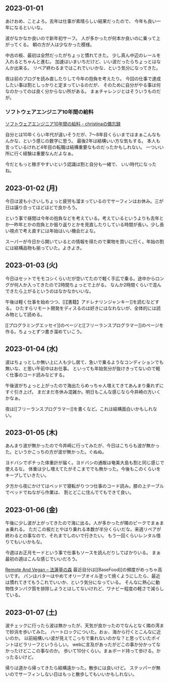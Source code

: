 ## 2023-01-01

あけおめ、ことよろ。去年は仕事が素晴らしい結果だったので、
今年も良い一年になるといいな。

波がなかなか良いので新年初サーフ。
人が多かったが何本か良いのに乗って上がってくる。
朝の方が人は少なかった模様。

中古の板、最初は全然だったがちょっと慣れてきた。
少し真ん中辺のレールを入れるとちゃんと進む。
加速はいまいちだけど、いい波だったらちょっとはなんか出来る。
リペア終わるまではこれでいいかな、という気分になってきた。

夜は前のブログを読み直したりして今年の抱負を考えたり。
今回の仕事で達成したい事は割としっかりと定まっているのだが、
そのために自分がやる事は何なのかってのは良く分からない所がある。
まぁチャレンジとはそういうものだが。

### ソフトウェアエンジニア10年間の給料

[ソフトウェアエンジニア10年間の給料 - christinaの備忘録](https://christina.hatenablog.com/entry/2023/01/01/152504)

自分とは10年くらい年代が違いそうだが、7〜8年目くらいまではまぁこんなもんかな、という感じの数字に思う。
最後2年は結構いい方な気もする。
本人も言っているけれど4年目の転職は結構重要なものだったかもしれない。
一ついい所に行く経験は重要なんだよなぁ。

今だともっと稼ぎやすいという認識は割と自分も一緒で、
いい時代になったね。

## 2023-01-02 (月)

今日は波も小さいしちょっと疲労も溜まっているのでサーフィンはお休み。三が日は譲り合ってほどほどで良かろう。

という事で昼間は今年の抱負などを考えている。考えているというよりも去年とか一昨年とかの抱負とか振り返りとかを見直したりしている時間が長い。少し長い視点で考え直すには年始はいい機会だよな。

スーパーが今日から開いているとの情報を得たので果物を買いに行く。年始の割には結構品物も揃っていた。よきよき。

## 2023-01-03 (火)

今日はセットでモモコシくらいだが空いてたので軽く手広で乗る。途中からロングが何人か入ってきたので2時間ちょっとで上がる。
なんか2時間くらいで混んできたら上がるというのはなかなかいいな。

午後は軽く仕事を始めつつ、[[【書籍】アドレナリンジャンキー]]を読むなどする。
ひたすらリモート開発をディスるのは好きにはなれないが、全体的には読み物として読める。

[[プログラミングエッセイ]]のページと[[フリーランスプログラマー]]のページを作る。ちょっとずつ書き溜めていこう。

## 2023-01-04 (水)

波はちょっとしか無い上に人も少し居て、急いで乗るようなコンディションでも無いな、と思い午前中はお仕事。
といっても年始気分が抜けきってないので軽く仕事のコード読みなどする。

午後波がちょっと上がったので海出たらめっちゃ人増えてきてあんまり乗れずにすぐ引き上げ。
まだまだ冬休み混雑か。明日もこんな感じなら今井崎の方いくかなぁ。

夜は[[フリーランスプログラマー]]を書くなど。これは結構面白いかもしれない。

## 2023-01-05 (木)

あんまり波が無かったので今井崎に行ってみたが、今日はこちらも波が無かった。というかこっちの方が波が無かった。ぐぬぬ。

ヨドバシでポチった体重計が届く。ヨドバシの通販は奄美大島も割と同じ感じで使えるな。
体重は少し増えてたがそこまででも無かった。今後もこのくらいをキープしていきたい。

夕方から夜にかけてはベッドで寝転がりつつ仕事のコード読み。膝の上テーブルでベッドでねながら作業は、
割とどこに住んでてもできて良い。

## 2023-01-06 (金)

午後に少し波が上がってきたので海に出る。人が多かったが隣のピークでまぁまぁ乗れる。
ただこの板だとやはり乗れる本数が半分くらいだな。来週リペアが終わるとの事なので、それまでしのいで行きたい。
もう一回くらいレンタル借りてもいいかもな。

今週はお正月モードという事で仕事もソースを読んだりしてばかりいる。
まぁ最初の週はこんな感じでいいだろう。

[Remote And Vegan – 法蓮草の森](https://records.dodgson.org/2022/12/29/remote-and-vegan/) 最近自分は[[BaseFood]]の頻度がめっちゃ高いです。
パンはバターはやめてオリーブオイル塗って焼くようにしたら、最近は慣れてきてもうこれでいいか、という気分になっている。
そんなに熱心に動物性タンパク質を排除しようとはしてないけれど、ワナビー程度の軽さで減らしている。

## 2023-01-07 (土)

波チェックに行ったら波は無かったが、天気が良かったのでなんとなく隣の湾まで砂浜を歩いてみた。
ハートロックについた。おぉ、海から行くとこんなに近いのか。
以前結構いい波が見えてこっちで乗れないのかな？と思っていたポイントはビラリーフというらしい。
webに言及があったがどこの事か分かってなかったけどここの事なのか。
歩いて10分くらい。まぁボード持って歩ける。かったるいけど。

帰りは道から帰ってきたら結構遠かった。散歩には良いけど。
ステッパーが無いのでサーフィンしない日はもっと散歩してもいいかもしれない。